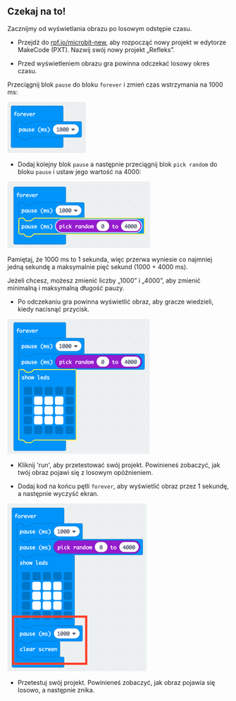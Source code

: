 ## Czekaj na to!

Zacznijmy od wyświetlania obrazu po losowym odstępie czasu.

+ Przejdź do <a href="https://rpf.io/microbit-new" target="_blank">rpf.io/microbit-new</a>, aby rozpocząć nowy projekt w edytorze MakeCode (PXT). Nazwij swój nowy projekt „Refleks”.

+ Przed wyświetleniem obrazu gra powinna odczekać losowy okres czasu.

Przeciągnij blok `pause` do bloku `forever` i zmień czas wstrzymania na 1000 ms:

![zrzut ekranu](images/reaction-pause.png)

+ Dodaj kolejny blok `pause` a następnie przeciągnij blok `pick random` do bloku `pause` i ustaw jego wartość na 4000:

![zrzut ekranu](images/reaction-pause-random.png)

Pamiętaj, że 1000 ms to 1 sekunda, więc przerwa wyniesie co najmniej jedną sekundę a maksymalnie pięć sekund (1000 + 4000 ms).

Jeżeli chcesz, możesz zmienić liczby „1000” i „4000”, aby zmienić minimalną i maksymalną długość pauzy.

+ Po odczekaniu gra powinna wyświetlić obraz, aby gracze wiedzieli, kiedy nacisnąć przycisk.

![zrzut ekranu](images/reaction-image.png)

+ Kliknij 'run', aby przetestować swój projekt. Powinieneś zobaczyć, jak twój obraz pojawi się z losowym opóźnieniem.

+ Dodaj kod na końcu pętli `forever`, aby wyświetlić obraz przez 1 sekundę, a następnie wyczyść ekran.

![zrzut ekranu](images/reaction-clear.png)

+ Przetestuj swój projekt. Powinieneś zobaczyć, jak obraz pojawia się losowo, a następnie znika.